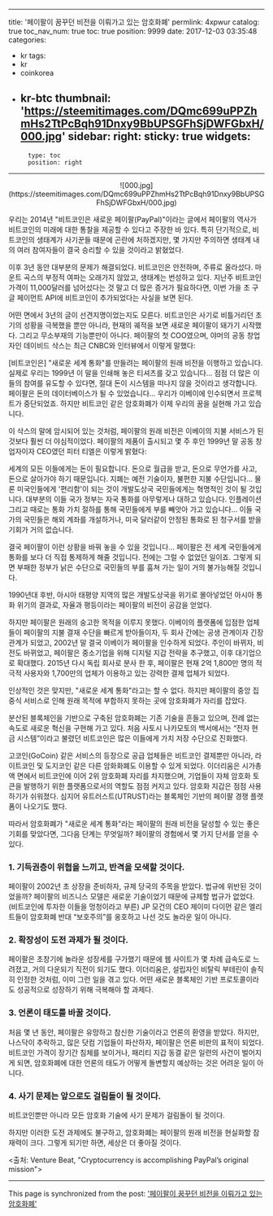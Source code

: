 
---
title: '페이팔이 꿈꾸던 비전을 이뤄가고 있는 암호화폐'
permlink: 4xpwur
catalog: true
toc_nav_num: true
toc: true
position: 9999
date: 2017-12-03 03:35:48
categories:
- kr
tags:
- kr
- coinkorea
- kr-btc
thumbnail: 'https://steemitimages.com/DQmc699uPPZhmHs2TtPcBqh91Dnxy9BbUPSGFhSjDWFGbxH/000.jpg'
sidebar:
    right:
        sticky: true
widgets:
    -
        type: toc
        position: right
---


<center>
![000.jpg](https://steemitimages.com/DQmc699uPPZhmHs2TtPcBqh91Dnxy9BbUPSGFhSjDWFGbxH/000.jpg)
</center>

우리는 2014년 "비트코인은 새로운 페이팔(PayPal)"이라는 글에서 페이팔의 역사가 비트코인의 미래에 대한 통찰을 제공할 수 있다고 주장한 바 있다. 특히 단기적으로, 비트코인의 생태계가 사기꾼들 때문에 곤란에 처하겠지만, 몇 가지만 주의하면 생태계 내의 여러 참여자들이 결국 승리할 수 있을 것이라고 밝혔었다. 
  
이후 3년 동안 대부분의 문제가 해결되었다. 비트코인은 안전하며, 주류로 올라섰다. 마운트 곡스의 부정적 여파는 오래가지 않았고, 생태계는 번성하고 있다. 지난주 비트코인 가격이 11,000달러를 넘어섰다는 것 말고 더 많은 증거가 필요하다면, 이번 가을 초 구글 페이먼트 API에 비트코인이 추가되었다는 사실을 보면 된다. 
  
어떤 면에서 3년의 글이 선견지명이었는지도 모른다. 비트코인은 사기로 비틀거리던 초기의 성황을 극복했을 뿐만 아니라, 현재의 궤적을 보면 새로운 페이팔이 돼가기 시작했다. 그리고 무소부재의 기능뿐만이 아니다. 페이팔의 첫 COO였으며, 야머의 공동 창업자인 데이비드 삭스는 최근 CNBC와 인터뷰에서 이렇게 말했다:    

[비트코인은] "새로운 세계 통화"를 만들려는 페이팔의 원래 비전을 이행하고 있습니다. 실제로 우리는 1999년 이 말을 인쇄해 놓은 티셔츠를 갖고 있습니다... 점점 더 많은 이들의 참여를 유도할 수 있다면, 절대 돈이 시스템을 떠나지 않을 것이라고 생각합니다. 페이팔은 돈의 데이터베이스가 될 수 있었습니다... 우리가 이베이에 인수되면서 프로젝트가 중단되었죠. 하지만 비트코인 같은 암호화폐가 이제 우리의 꿈을 실현해 가고 있습니다.

이 삭스의 말에 암시되어 있는 것처럼, 페이팔의 원래 비전은 이베이의 지불 서비스가 된 것보다 훨씬 더 야심적이었다. 페이팔의 제품이 출시되고 몇 주 후인 1999년 말 공동 창업자이자 CEO였던 피터 티엘은 이렇게 밝혔다: 

세계의 모든 이들에게는 돈이 필요합니다. 돈으로 월급을 받고, 돈으로 무언가를 사고, 돈으로 살아가야 하기 때문입니다. 지폐는 예전 기술이자, 불편한 지불 수단입니다... 물론 미국인들에게 '편리함'이 되는 것이 개발도상국 국민들에게는 혁명적인 것이 될 것입니다. 대부분의 이들 국가 정부는 자국 통화를 아무렇게나 대하고 있습니다. 인플레이션 그리고 때로는 통화 가치 절하를 통해 국민들에게 부를 빼앗아 가고 있습니다... 이들 국가의 국민들은 해외 계좌를 개설하거나, 미국 달러같이 안정된 통화로 된 청구서를 받을 기회가 거의 없습니다. 

결국 페이팔이 이런 상황을 바꿔 놓을 수 있을 것입니다... 페이팔은 전 세계 국민들에게 통화를 보다 더 직접 통제하게 해줄 것입니다. 전에는 그럴 수 없었던 일이죠. 그렇게 되면 부패한 정부가 낡은 수단으로 국민들의 부를 훔쳐 가는 일이 거의 불가능해질 것입니다.

1990년대 후반, 아시아 태평양 지역의 많은 개발도상국을 위기로 몰아넣었던 아시아 통화 위기의 결과로, 자율과 평등이라는 페이팔의 비전이 공감을 얻었다.
  
하지만 페이팔은 원래의 숭고한 목적을 이루지 못했다. 이베이의 플랫폼에 입점한 업체들이 페이팔의 지불 결재 수단을 빠르게 받아들이자, 두 회사 간에는 공생 관계이자 긴장 관계가 되었고, 2002년 말 결국 이베이가 페이팔을 인수하게 되었다. 주인이 바뀌자, 비전도 바뀌었고, 페이팔은 중소기업을 위해 디지털 지갑 전략을 추구했고, 이후 대기업으로 확대했다. 2015년 다시 독립 회사로 분사 한 후, 페이팔은 현재 2억 1,800만 명의 적극적 사용자와 1,700만의 업체가 이용하고 있는 강력한 결제 업체가 되었다. 
  
인상적인 것은 맞지만, "새로운 세계 통화"라고는 할 수 없다. 하지만 페이팔의 중앙 집중식 서비스로 인해 원래 목적에 부합하지 못하는 곳에 암호화폐가 자리를 잡았다. 
  
분산된 블록체인을 기반으로 구축된 암호화폐는 기존 기술을 흔들고 있으며, 전례 없는 속도로 새로운 혁신을 구현해 가고 있다. 처음 사토시 나카모토의 백서에서는 “전자 현금 시스템”이라고 불렸던 비트코인은 많은 이들에게 가치 저장 수단으로 진화했다.
  
고코인(GoCoin) 같은 서비스의 등장으로 공급 업체들은 비트코인 결제뿐만 아니라, 라이트코인 및 도지코인 같은 다른 암화화폐도 이용할 수 있게 되었다. 이더리움은 시가총액 면에서 비트코인에 이어 2위 암호화폐 자리를 차지했으며, 기업들이 자체 암호화 토큰을 발행하기 위한 플랫폼으로서의 역할도 점점 커지고 있다. 암호화 지갑은 점점 사용하기가 쉬워졌다. 심지어 유트러스트(UTRUST)라는 블록체인 기반의 페이팔 경쟁 플랫폼이 나오기도 했다.
  
따라서 암호화폐가 "새로운 세계 통화"라는 페이팔의 원래 비전을 달성할 수 있는 좋은 기회를 맞았다면, 그다음 단계는 무엇일까? 페이팔의 경험에서 몇 가지 단서를 얻을 수 있다. 
  
### 1. 기득권층이 위협을 느끼고, 반격을 모색할 것이다. 
  
페이팔이 2002년 초 상장을 준비하자, 규제 당국의 주목을 받았다. 법규에 위반된 것이었을까? 페이팔의 비즈니스 모델은 새로운 기술이었기 때문에 규제할 법규가 없었다. (비트코인에 투자한 이들을 멍청이라고 부른) JP 모건의 CEO 제이미 다이먼 같은 엘리트들이 암호화폐 반대 “보호주의”를 옹호하고 나선 것도 놀라운 일이 아니다. 
  
### 2. 확장성이 도전 과제가 될 것이다.
  
페이팔은 초창기에 놀라운 성장세를 구가했기 때문에 웹 사이트가 몇 차례 급속도로 느려졌고, 거의 다운되기 직전이 되기도 했다. 이더리움은, 설립자인 비탈릭 부테린이 솔직히 인정한 것처럼, 이미 그런 일을 겪고 있다. 어떤 새로운 블록체인 기반 프로토콜이라도 성공적으로 성장하기 위해 극복해야 할 과제다.
  
### 3. 언론이 태도를 바꿀 것이다. 
  
처음 몇 년 동안, 페이팔은 유망하고 참신한 기술이라고 언론의 환영을 받았다. 하지만, 나스닥이 추락하고, 많은 닷컴 기업들이 파산하자, 페이팔은 언론 비판의 표적이 되었다. 비트코인 가격이 장기간 침체를 보이거나, 패리티 지갑 동결 같은 일련의 사건이 벌어지게 되면, 암호화폐에 대한 언론의 태도가 어떻게 돌변할지 예상하는 것은 어려운 일이 아니다.
  
### 4. 사기 문제는 앞으로도 걸림돌이 될 것이다. 
  
비트코인뿐만 아니라 모든 암호화 기술에 사기 문제가 걸림돌이 될 것이다. 
  
하지만 이러한 도전 과제에도 불구하고, 암호화폐는 페이팔의 원래 비전을 현실화할 잠재력이 크다. 그렇게 되기만 하면, 세상은 더 좋아질 것이다.
  
<출처: Venture Beat, "Cryptocurrency is accomplishing PayPal’s original mission">

- - -

This page is synchronized from the post: ['페이팔이 꿈꾸던 비전을 이뤄가고 있는 암호화폐'](https://steemit.com/@pius.pius/4xpwur)
